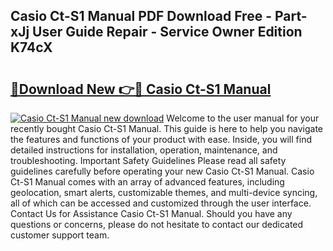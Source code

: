 ## Casio Ct-S1 Manual PDF Download Free - Part-xJj User Guide Repair - Service Owner Edition K74cX

# <h2><a href="http://bc16947.oget.top/?id=Casio+Ct-S1+Manual">🔗Download New 👉🔴 Casio Ct-S1 Manual</a></h2>

[![Casio Ct-S1 Manual new download](https://i.imgur.com/5g1atiW.png)](http://bc16947.oget.top/?id=Casio+Ct-S1+Manual)
Welcome to the user manual for your recently bought Casio Ct-S1 Manual. This guide is here to help you navigate the features and functions of your product with ease. Inside, you will find detailed instructions for installation, operation, maintenance, and troubleshooting. Important Safety Guidelines Please read all safety guidelines carefully before operating your new Casio Ct-S1 Manual. Casio Ct-S1 Manual comes with an array of advanced features, including geolocation, smart alerts, customizable themes, and multi-device syncing, all of which can be accessed and customized through the user interface. Contact Us for Assistance Casio Ct-S1 Manual. Should you have any questions or concerns, please do not hesitate to contact our dedicated customer support team.
